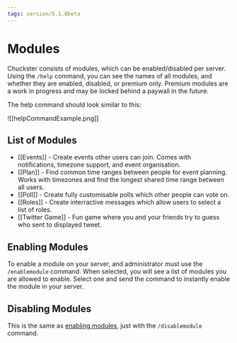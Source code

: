 ```yaml
---
tags: version/5.1.0beta
---
```


# Modules
Chuckster consists of modules, which can be enabled/disabled per server. Using the `/help` command, you can see the names of all modules, and whether they are enabled, disabled, or premium only. Premium modules are a work in progress and may be locked behind a paywall in the future.

The help command should look similar to this:

![[helpCommandExample.png]]

## List of Modules
- [[Events]] - Create events other users can join. Comes with notifications, timezone support, and event organisation.
- [[Plan]] - Find common time ranges between people for event planning. Works with timezones and find the longest shared time range between all users.
- [[Poll]] - Create fully customisable polls which other people can vote on.
- [[Roles]] - Create interractive messages which allow users to select a list of roles.
- [[Twitter Game]] - Fun game where you and your friends try to guess who sent to displayed tweet.

## Enabling Modules
To enable a module on your server, and administrator must use the `/enablemodule` command. When selected, you will see a list of modules you are allowed to enable. Select one and send the command to instantly enable the module in your server.

## Disabling Modules
This is the same as [enabling modules](Modules.md#Enabling%20Modules), just with the `/disablemodule` command.